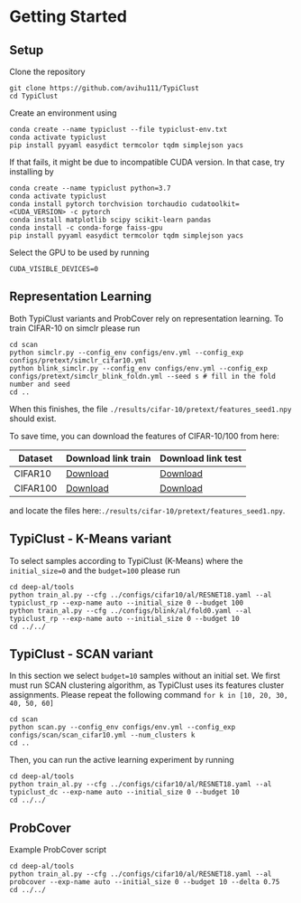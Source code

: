# Getting Started

## Setup

Clone the repository
```
git clone https://github.com/avihu111/TypiClust
cd TypiClust
```

Create an environment using
```
conda create --name typiclust --file typiclust-env.txt
conda activate typiclust
pip install pyyaml easydict termcolor tqdm simplejson yacs
```

If that fails, it might be due to incompatible CUDA version.
In that case, try installing by
```
conda create --name typiclust python=3.7
conda activate typiclust
conda install pytorch torchvision torchaudio cudatoolkit=<CUDA_VERSION> -c pytorch
conda install matplotlib scipy scikit-learn pandas
conda install -c conda-forge faiss-gpu
pip install pyyaml easydict termcolor tqdm simplejson yacs
```
Select the GPU to be used by running
```
CUDA_VISIBLE_DEVICES=0
```

## Representation Learning
Both TypiClust variants and ProbCover rely on representation learning. 
To train CIFAR-10 on simclr please run
```
cd scan
python simclr.py --config_env configs/env.yml --config_exp configs/pretext/simclr_cifar10.yml
python blink_simclr.py --config_env configs/env.yml --config_exp configs/pretext/simclr_blink_foldn.yml --seed s # fill in the fold number and seed
cd ..
```
When this finishes, the file `./results/cifar-10/pretext/features_seed1.npy` should exist.

To save time, you can download the features of CIFAR-10/100 from here:

| Dataset          | Download link train| Download link test|
|------------------|---------------| ---------------|
|CIFAR10           | [Download](https://drive.google.com/file/d/1Le1ZuZOpfxBfxL3nnNahZcCt-lLWLQSB/view?usp=sharing)  | [Download](https://drive.google.com/file/d/1J7FKRYm28Lik-A3Q0n7vu19JLCGFWIOu/view?usp=sharing)  |
|CIFAR100          | [Download](https://drive.google.com/file/d/1o2nz_SKLdcaTCB9XVA44qCTVSUSmktUb/view?usp=sharing)  | [Download](https://drive.google.com/file/d/1iR54Vqg7WhzHzIN84jRbCHpZfqsCW2Vl/view?usp=sharing)  |


and locate the files here:`./results/cifar-10/pretext/features_seed1.npy`.

## TypiClust - K-Means variant
To select samples according to TypiClust (K-Means) where the `initial_size=0` and the `budget=100` please run 
```
cd deep-al/tools
python train_al.py --cfg ../configs/cifar10/al/RESNET18.yaml --al typiclust_rp --exp-name auto --initial_size 0 --budget 100
python train_al.py --cfg ../configs/blink/al/fold0.yaml --al typiclust_rp --exp-name auto --initial_size 0 --budget 10
cd ../../
```


## TypiClust - SCAN variant
In this section we select `budget=10` samples without an initial set. 
We first must run SCAN clustering algorithm, as TypiClust uses its features cluster assignments.
Please repeat the following command  `for k in [10, 20, 30, 40, 50, 60]`

```
cd scan
python scan.py --config_env configs/env.yml --config_exp configs/scan/scan_cifar10.yml --num_clusters k
cd .. 
```

Then, you can run the active learning experiment by running
```
cd deep-al/tools
python train_al.py --cfg ../configs/cifar10/al/RESNET18.yaml --al typiclust_dc --exp-name auto --initial_size 0 --budget 10
cd ../../
```

## ProbCover
Example ProbCover script
```
cd deep-al/tools
python train_al.py --cfg ../configs/cifar10/al/RESNET18.yaml --al probcover --exp-name auto --initial_size 0 --budget 10 --delta 0.75
cd ../../
```
